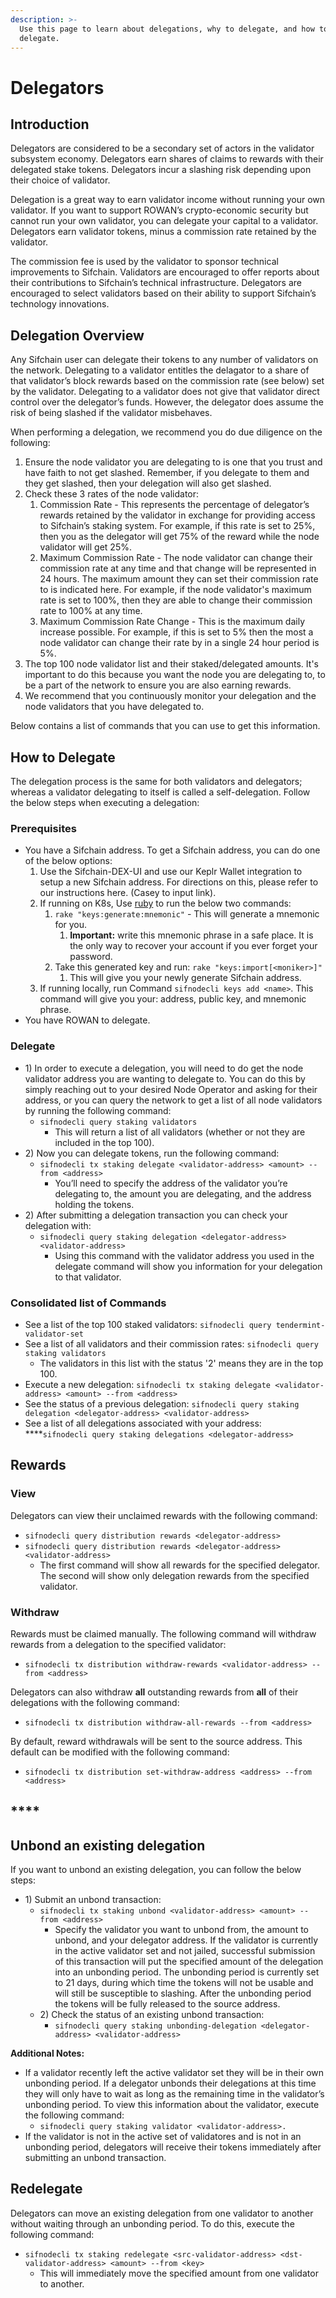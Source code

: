 ```yaml
---
description: >-
  Use this page to learn about delegations, why to delegate, and how to
  delegate.
---
```


# Delegators

## **Introduction**

Delegators are considered to be a secondary set of actors in the validator subsystem economy. Delegators earn shares of claims to rewards with their delegated stake tokens. Delegators incur a slashing risk depending upon their choice of validator.

Delegation is a great way to earn validator income without running your own validator.  If you want to support ROWAN’s crypto-economic security but cannot run your own validator, you can delegate your capital to a validator. Delegators earn validator tokens, minus a commission rate retained by the validator.

The commission fee is used by the validator to sponsor technical improvements to Sifchain. Validators are encouraged to offer reports about their contributions to Sifchain’s technical infrastructure. Delegators are encouraged to select validators based on their ability to support Sifchain’s technology innovations.

## **Delegation Overview**

Any Sifchain user can delegate their tokens to any number of validators on the network. Delegating to a validator entitles the delagator to a share of that validator’s block rewards based on the commission rate \(see below\) set by the validator. Delegating to a validator does not give that validator direct control over the delegator’s funds. However, the delegator does assume the risk of being slashed if the validator misbehaves. 

When performing a delegation, we recommend you do due diligence on the following:

1. Ensure the node validator you are delegating to is one that you trust and have faith to not get slashed. Remember, if you delegate to them and they get slashed, then your delegation will also get slashed.
2. Check these 3 rates of the node validator: 
   1. Commission Rate - This represents the percentage of delegator’s rewards retained by the validator in exchange for providing access to Sifchain’s staking system. For example, if this rate is set to 25%, then you as the delegator will get 75% of the reward while the node validator will get 25%.
   2. Maximum Commission Rate - The node validator can change their commission rate at any time and that change will be represented in 24 hours. The maximum amount they can set their commission rate to is indicated here. For example, if the node validator's maximum rate is set to 100%, then they are able to change their commission rate to 100% at any time.
   3. Maximum Commission Rate Change - This is the maximum daily increase possible. For example, if this is set to 5% then the most a node validator can change their rate by in a single 24 hour period is 5%.
3. The top 100 node validator list and their staked/delegated amounts. It's important to do this because you want the node you are delegating to, to be a part of the network to ensure you are also earning rewards.
4. We recommend that you continuously monitor your delegation and the node validators that you have delegated to.

Below contains a list of commands that you can use to get this information.

## **How to Delegate** 

The delegation process is the same for both validators and delegators; whereas a validator delegating to itself is called a self-delegation. Follow the below steps when executing a delegation:

### Prerequisites  

* You have a Sifchain address. To get a Sifchain address, you can do one of the below options:
  1. Use the Sifchain-DEX-UI and use our Keplr Wallet integration to setup a new Sifchain address. For directions on this, please refer to our instructions here. \(Casey to input link\).
  2. If running on K8s, Use [ruby](https://www.ruby-lang.org/en/documentation/installation/) to run the below two commands:
     1. `rake "keys:generate:mnemonic"` - This will generate a mnemonic for you.
        1. **Important:** write this mnemonic phrase in a safe place. It is the only way to recover your account if you ever forget your password.
     2. Take this generated key and run: `rake "keys:import[<moniker>]"`
        1. This will give you your newly generate Sifchain address.
  3. If running locally, run Command `sifnodecli keys add <name>`.  This command will give you your: address, public key, and mnemonic phrase. 
* You have ROWAN to delegate. 

### Delegate

* 1\) In order to execute a delegation, you will need to do get the node validator address you are wanting to delegate to. You can do this by simply reaching out to your desired Node Operator and asking for their address, or you can query the network to get a list of all node validators by running the following command:
  * `sifnodecli query staking validators`
    * This will return a list of all validators \(whether or not they are included in the top 100\). 
* 2\) Now you can  delegate tokens, run the following command:
  * `sifnodecli tx staking delegate <validator-address> <amount> --from <address>`
    * You’ll need to specify the address of the validator you’re delegating to, the amount you are delegating, and the address holding the tokens.
* 2\) After submitting a delegation transaction you can check your delegation with:
  * `sifnodecli query staking delegation <delegator-address> <validator-address>`
    * Using this command with the validator address you used in the delegate command will show you information for your delegation to that validator.

### Consolidated list of Commands

* See a list of the top 100 staked validators:  `sifnodecli query tendermint-validator-set`
* See a list of all validators and their commission rates:  `sifnodecli query staking validators`
  * The validators in this list with the status '2' means they are in the top 100.
* Execute a new delegation: `sifnodecli tx staking delegate <validator-address> <amount> --from <address>`
* See the status of a previous delegation: `sifnodecli query staking delegation <delegator-address> <validator-address>`
* See a list of all delegations associated with your address: ****`sifnodecli query staking delegations <delegator-address>`

## **Rewards**

### **View**

Delegators can view their unclaimed rewards with the following command: 

* `sifnodecli query distribution rewards <delegator-address>` 
* `sifnodecli query distribution rewards <delegator-address> <validator-address>`
  * The first command will show all rewards for the specified delegator. The second will show only delegation rewards from the specified validator.

### Withdraw

Rewards must be claimed manually. The following command will withdraw rewards from a delegation to the specified validator:

* `sifnodecli tx distribution withdraw-rewards <validator-address> --from <address>` 

Delegators can also withdraw **all** outstanding rewards from **all** of their delegations with the following command:

* `sifnodecli tx distribution withdraw-all-rewards --from <address>`

By default, reward withdrawals will be sent to the source address. This default can be modified with the following command:

* `sifnodecli tx distribution set-withdraw-address <address> --from <address>`  

##  ****

## **Unbond an existing delegation**

If you want to unbond an existing delegation, you can follow the below steps:

* 1\) Submit an unbond transaction:
  * `sifnodecli tx staking unbond <validator-address> <amount> --from <address>` 
    * Specify the validator you want to unbond from, the amount to unbond, and your delegator address. If the validator is currently in the active validator set and not jailed, successful submission of this transaction will put the specified amount of the delegation into an unbonding period. The unbonding period is currently set to 21 days, during which time the tokens will not be usable and will still be susceptible to slashing. After the unbonding period the tokens will be fully released to the source address.
  * 2\) Check the status of an existing unbond transaction:
    * `sifnodecli query staking unbonding-delegation <delegator-address> <validator-address>`

**Additional Notes:**

* If a validator recently left the active validator set they will be in their own unbonding period. If a delegator unbonds their delegations at this time they will only have to wait as long as the remaining time in the validator’s unbonding period. To view this information about the validator, execute the following command:
  * `sifnodecli query staking validator <validator-address>.`
* If the validator is not in the active set of validatores and is not in an unbonding period, delegators will receive their tokens immediately after submitting an unbond transaction.

## **Redelegate**

Delegators can move an existing delegation from one validator to another without waiting through an unbonding period. To do this, execute the following command:

* `sifnodecli tx staking redelegate <src-validator-address> <dst-validator-address> <amount> --from <key>`
  * This will immediately move the specified amount from one validator to another.



